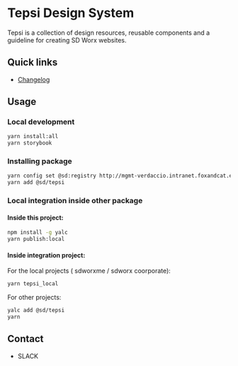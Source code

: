 # Tepsi Design System

Tepsi is a collection of design resources, reusable components and a guideline for creating SD Worx websites.

## Quick links

- [Changelog](./CHANGELOG.md)

## Usage

### Local development
```sh
yarn install:all
yarn storybook
```

### Installing package

```sh
yarn config set @sd:registry http://mgmt-verdaccio.intranet.foxandcat.eu:4873
yarn add @sd/tepsi
```

### Local integration inside other package

#### Inside this project:
```sh
npm install -g yalc
yarn publish:local

```

#### Inside integration project:

For the local projects ( sdworxme / sdworx coorporate):
```sh
yarn tepsi_local
```

For other projects:
```sh
yalc add @sd/tepsi
yarn
```

## Contact
- SLACK
